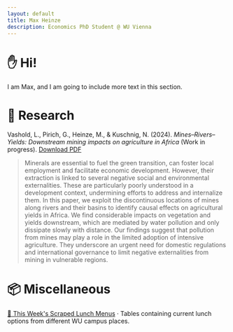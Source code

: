 ```yaml
---
layout: default
title: Max Heinze
description: Economics PhD Student @ WU Vienna
---
```


# ✋ Hi!

I am Max, and I am going to include more text in this section.

# 📝 Research

Vashold, L., Pirich, G., Heinze, M., & Kuschnig, N. (2024). *Mines–Rivers–Yields: Downstream mining impacts on agriculture in Africa* (Work in progress). [Download PDF](assets/minesbasins.pdf)

> Minerals are essential to fuel the green transition, can foster local employment and facilitate economic development. However, their extraction is linked to several negative social and environmental externalities. These are particularly poorly understood in a development context, undermining efforts to address and internalize them. In this paper, we exploit the discontinuous locations of mines along rivers and their basins to identify causal effects on agricultural yields in Africa. We find considerable impacts on vegetation and yields downstream, which are mediated by water pollution and only dissipate slowly with distance. Our findings suggest that pollution from mines may play a role in the limited adoption of intensive agriculture. They underscore an urgent need for domestic regulations and international governance to limit negative externalities from mining in vulnerable regions.



# 📦 Miscellaneous

[🥗 This Week's Scraped Lunch Menus](menu.md) · Tables containing current lunch options from different WU campus places.

